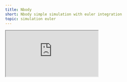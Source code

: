 ```yaml
---
title: Nbody
short: Nbody simple simulation with euler integration
topic: simulation euler
---
```


<script>
    import IFrame from '$components/global/IFrame.svelte'
</script>

<div style="height: 100vh; width: 100vw; border: none">
    <IFrame src="https://experiments-roan.vercel.app/nbody" title="nbody" />
</div>

<div style="height: 50px; width: 100%" />

# N-Body / Barnes-Hut Simulation

## Introduction:

[N-Body problem](https://en.wikipedia.org/wiki/N-body_problem) play a vital role in understanding the dynamic interactions among a large number of particles in a physical system. These simulations are commonly used in various fields, such as astrophysics, computer graphics, and molecular dynamics.

This type of problem is particularly exciting due to the compromise it imposes. Three fundamental aspects come into play: precision, stability, and optimization. These aspects are interconnected and often trade-off against each other. Finding the right balance between precision, stability, and optimization for the targeted context is essential for an effective simulation ([project sources](https://github.com/mlhoutel/experiments/blob/main/src/routes/nbody/index.js)).

## Optimization:

N-Body simulations involve calculating the interactions between every pair of particles in a system, leading to a time complexity of `O(n^2)`. This computational demand becomes prohibitive for large numbers of particles. You can select the `bruteforce` method to witness the impact of this computation method on the galaxy simulation

To address this, the [Barnes-Hut algorithm](https://en.wikipedia.org/wiki/Barnes%E2%80%93Hut_simulation) is employed, which leverages spatial partitioning to group distant particles into clusters, thus reducing the number of interactions to `O(n log n)`. Use the `clustering` method and tick `debug` in the quadtree folder to visualize the partitionning computed at each step. Check [this article](https://jheer.github.io/barnes-hut/) for more details on how this algorithm works with simple explanations and nice visualizations.

## Precision & Stability:

[The Euler method](https://en.wikipedia.org/wiki/Euler_method) is a straightforward numerical integration technique used to update particle positions and velocities. While it is easy to implement and computationally inexpensive, it suffers from some limitations. One major issue is its inability to conserve energy, which can lead to the gradual drift of particles and unstable long-term behavior (wait some time with the `fading` option ticked to witness some drifting in the elipsis `orbits`). Additionally, the Euler method is only accurate for small time steps, making it less suitable for simulations with varying time scales.

## Conclusion:

N-Body simulations, particularly those implemented using the Barnes-Hut algorithm, offer an efficient way to study the dynamic interactions of a large number of particles. Through optimization and approximation techniques, the computational burden is significantly reduced. However, striking a balance between precision, stability, and optimization remains a challenge.

<div style="height: 30px; width: 100%" />
